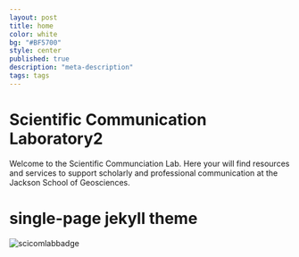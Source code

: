 ```yaml
---
layout: post
title: home
color: white
bg: "#BF5700"
style: center
published: true
description: "meta-description"
tags: tags
---
```



# Scientific Communication Laboratory2

Welcome to the Scientific Communciation Lab.  Here your will find resources and services to support scholarly and professional communication at the Jackson School of Geosciences.

# single-page jekyll theme
![scicomlabbadge]({{site.baseurl}}/img/badge-writing.png)




